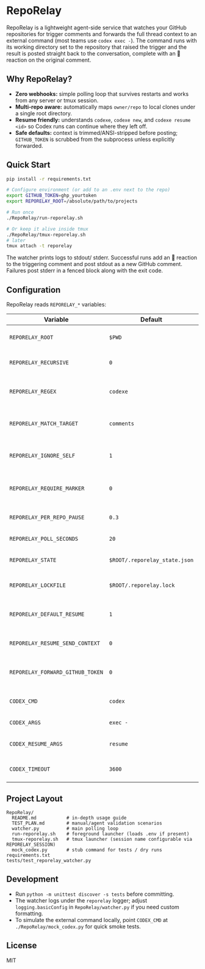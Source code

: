 # RepoRelay

RepoRelay is a lightweight agent-side service that watches your GitHub repositories for trigger comments and forwards the full thread context to an external command (most teams use `codex exec -`). The command runs with its working directory set to the repository that raised the trigger and the result is posted straight back to the conversation, complete with an 👀 reaction on the original comment.

## Why RepoRelay?
- **Zero webhooks:** simple polling loop that survives restarts and works from any server or tmux session.
- **Multi-repo aware:** automatically maps `owner/repo` to local clones under a single root directory.
- **Resume friendly:** understands `codexe`, `codexe new`, and `codexe resume <id>` so Codex runs can continue where they left off.
- **Safe defaults:** context is trimmed/ANSI-stripped before posting; `GITHUB_TOKEN` is scrubbed from the subprocess unless explicitly forwarded.

## Quick Start
```bash
pip install -r requirements.txt

# Configure environment (or add to an .env next to the repo)
export GITHUB_TOKEN=ghp_yourtoken
export REPORELAY_ROOT=/absolute/path/to/projects

# Run once
./RepoRelay/run-reporelay.sh

# Or keep it alive inside tmux
./RepoRelay/tmux-reporelay.sh
# later
tmux attach -t reporelay
```

The watcher prints logs to stdout/ stderr. Successful runs add an 👀 reaction to the triggering comment and post stdout as a new GitHub comment. Failures post stderr in a fenced block along with the exit code.

## Configuration
RepoRelay reads `REPORELAY_*` variables:

| Variable | Default | Purpose |
| --- | --- | --- |
| `REPORELAY_ROOT` | `$PWD` | Parent folder containing the git repos to scan |
| `REPORELAY_RECURSIVE` | `0` | Set to `1` to walk subdirectories recursively |
| `REPORELAY_REGEX` | `codexe` | Case-insensitive regex used to detect trigger comments |
| `REPORELAY_MATCH_TARGET` | `comments` | Use `issue_or_comments` to match titles/bodies |
| `REPORELAY_IGNORE_SELF` | `1` | Skip comments authored by the authenticated account |
| `REPORELAY_REQUIRE_MARKER` | `0` | Only watch repos with `.reporelay-enabled` (or legacy `.posis-enabled`) |
| `REPORELAY_PER_REPO_PAUSE` | `0.3` | Seconds slept between repo polls |
| `REPORELAY_POLL_SECONDS` | `20` | Base polling period |
| `REPORELAY_STATE` | `$ROOT/.reporelay_state.json` | Path to state file (falls back to legacy) |
| `REPORELAY_LOCKFILE` | `$ROOT/.reporelay.lock` | Prevents double starts (falls back to legacy) |
| `REPORELAY_DEFAULT_RESUME` | `1` | Resume last Codex run when the comment is simply `codexe …` |
| `REPORELAY_RESUME_SEND_CONTEXT` | `0` | If `1`, still pipes the issue context on resume |
| `REPORELAY_FORWARD_GITHUB_TOKEN` | `0` | Forward `GITHUB_TOKEN` into the subprocess if set to `1` |
| `CODEX_CMD` | `codex` | External command to execute |
| `CODEX_ARGS` | `exec -` | Arguments for new Codex runs |
| `CODEX_RESUME_ARGS` | `resume` | Arguments for resuming Codex runs |
| `CODEX_TIMEOUT` | `3600` | Seconds before the external command is killed |

## Project Layout
```
RepoRelay/
  README.md           # in-depth usage guide
  TEST_PLAN.md        # manual/agent validation scenarios
  watcher.py          # main polling loop
  run-reporelay.sh    # foreground launcher (loads .env if present)
  tmux-reporelay.sh   # tmux launcher (session name configurable via REPORELAY_SESSION)
  mock_codex.py       # stub command for tests / dry runs
requirements.txt
tests/test_reporelay_watcher.py
```

## Development
- Run `python -m unittest discover -s tests` before committing.
- The watcher logs under the `reporelay` logger; adjust `logging.basicConfig` in `RepoRelay/watcher.py` if you need custom formatting.
- To simulate the external command locally, point `CODEX_CMD` at `./RepoRelay/mock_codex.py` for quick smoke tests.

## License
MIT

